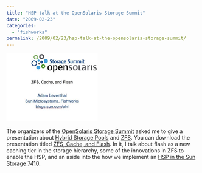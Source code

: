 ```yaml
---
title: "HSP talk at the OpenSolaris Storage Summit"
date: "2009-02-23"
categories:
  - "fishworks"
permalink: /2009/02/23/hsp-talk-at-the-opensolaris-storage-summit/
---
```


[![](images/opensolaris_hsp.jpg)](http://dtrace.org/resources/ahl/opensolaris_hsp.pdf)

The organizers of the [OpenSolaris Storage Summit](http://wikis.sun.com/display/OpenSolaris/OpenSolaris+Storage+Summit+200902) asked me to give a presentation about [Hybrid Storage Pools](http://dtrace.org/blogs/ahl/hybrid_storage_pools_in_cacm) and [ZFS](http://opensolaris.org/os/community/zfs/). You can download the presentation titled [ZFS, Cache, and Flash](http://dtrace.org/resources/ahl/opensolaris_hsp.pdf). In it, I talk about flash as a new caching tier in the storage hierarchy, some of the innovations in ZFS to enable the HSP, and an aside into the how we implement an [HSP in the Sun Storage 7410](http://dtrace.org/blogs/ahl/fishworks_launch).
